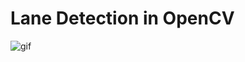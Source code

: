 # Lane Detection in OpenCV
![gif](https://user-images.githubusercontent.com/25371934/33930574-61018b38-dfbb-11e7-89bb-66bea1bbb021.gif)



